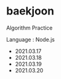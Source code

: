 # baekjoon
Algorithm Practice

Language : Node.js

- 2021.03.17
- 2021.03.18
- 2021.03.19
- 2021.03.20